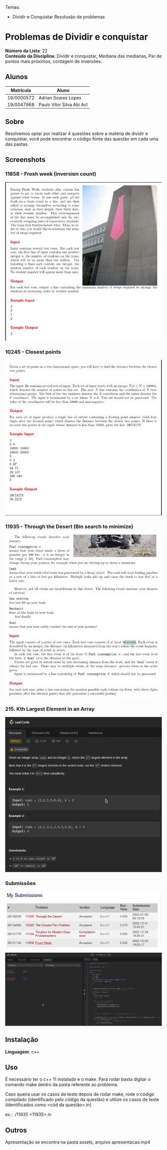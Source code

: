 Temas:
 - Dividir e Conquistar Resolusão de problemas

# Problemas de Dividir e conquistar

**Número da Lista**: 22<br>
**Conteúdo da Disciplina**: Dividir e conquistar, Mediana das medianas, Par de pontos mais próximos, contagem de inversões.<br>

## Alunos
|Matrícula | Aluno |
| -- | -- |
| 16/0000572  |  Adrian Soares Lopes|
| 19/0047968  |  Paulo Vítor Silva Abi Acl |

## Sobre 
Resolvemos optar por realizar 4 questões sobre a matéria de dividir e conquistar, você pode encontrar o código fonte das questão em cada uma das pastas.

## Screenshots

### 11858 - Frosh week (inversion count)
![Problema_1](./assets/problema_1.png)

### 10245 - Closest points
![Problema_2](./assets/problema_2.png)

### 11935 - Through the Desert (Bin search to minimize)
![Problema_3](./assets/problema_3.png)

### 215. Kth Largest Element in an Array
![Problema_4](./assets/problema_4.png)

### Submissões
![Submissao_1](./assets/submissoes_1.png)

![Submissao_2](./assets/submissoes_2.png)

## Instalação
**Linguagem**: c++ <br>

## Uso 
É necessário ter o c++ 11 instalado e o make. Para rodar basta digitar o comando make dentro da pasta referente ao problema. 

Caso queira usar os casos de teste depois de rodar make, rode o código compilado (identificado pelo código da questão) e utilize os casos de teste (identificados como <cód da questão>.in)
    
ex.:
./11935 <11935>.in

## Outros 
Apresentação se encontra na pasta assets, arquivo apresentacao.mp4